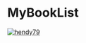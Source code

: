 # MyBookList
[![hendy79](https://circleci.com/gh/hendy79/MyBookList-CapstoneDicoding.svg?style=shield)](https://circleci.com/gh/hendy79/MyBookList-CapstoneDicoding)
